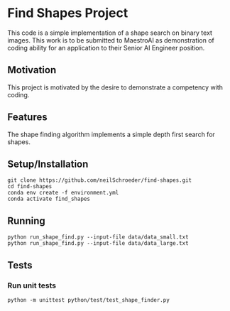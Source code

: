 # Find Shapes Project

This code is a simple implementation of a shape search on binary text images.
This work is to be submitted to MaestroAI as demonstration of coding ability
for an application to their Senior AI Engineer position.

## Motivation

This project is motivated by the desire to demonstrate a competency with 
coding.

## Features

The shape finding algorithm implements a simple depth first search for shapes.

## Setup/Installation

```
git clone https://github.com/neilSchroeder/find-shapes.git
cd find-shapes
conda env create -f environment.yml
conda activate find_shapes
```

## Running

```
python run_shape_find.py --input-file data/data_small.txt
python run_shape_find.py --input-file data/data_large.txt
```

## Tests

### Run unit tests
`python -m unittest python/test/test_shape_finder.py`